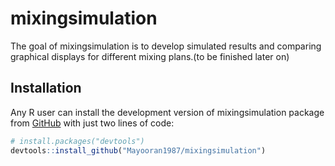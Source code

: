 
# mixingsimulation

The goal of mixingsimulation is to develop simulated results and comparing graphical displays for different mixing plans.(to be finished later on)

## Installation

Any R user can install the development version of mixingsimulation package
from [GitHub](https://github.com/) with just two lines of code:

``` r
# install.packages("devtools")
devtools::install_github("Mayooran1987/mixingsimulation")
```
